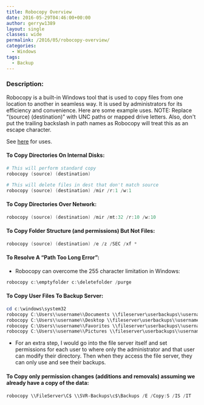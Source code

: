 ```yaml
---
title: Robocopy Overview
date: 2016-05-29T04:46:00+00:00
author: gerryw1389
layout: single
classes: wide
permalink: /2016/05/robocopy-overview/
categories:
  - Windows
tags:
  - Backup
---
```

<!--more-->

### Description:

Robocopy is a built-in Windows tool that is used to copy files from one location to another in seamless way. It is used by administrators for its efficiency and convenience. Here are some example uses. NOTE: Replace &#8220;(source) (destination)&#8221; with UNC paths or mapped drive letters. Also, don't put the trailing backslash in path names as Robocopy will treat this as an escape character.

See [here](http://ss64.com/nt/robocopy.html) for uses.

#### To Copy Directories On Internal Disks:

   ```powershell
   # This will perform standard copy
   robocopy (source) (destination)

   # This will delete files in dest that don't match source
   robocopy (source) (destination) /mir /r:1 /w:1
   ```

#### To Copy Directories Over Network:

   ```powershell
   robocopy (source) (destination) /mir /mt:32 /r:10 /w:10
   ```

#### To Copy Folder Structure (and permissions) But Not Files:

   ```powershell
   robocopy (source) (destination) /e /z /SEC /xf *
   ```

#### To Resolve A &#8220;Path Too Long Error&#8221;:

   - Robocopy can overcome the 255 character limitation in Windows:

   ```powershell
   robocopy c:\emptyfolder c:\deletefolder /purge
   ```

#### To Copy User Files To Backup Server:

   ```powershell
   cd c:\windows\system32  
   robocopy C:\Users\%username%\Documents \\fileserver\userbackups\%username%\Documents /mir /z /e /R:10 /W:10 /mt:4  
   robocopy C:\Users\%username%\Desktop \\fileserver\userbackups\%username%\Desktop /mir /z /e /R:10 /W:10 /mt:4  
   robocopy C:\Users\%username%\Favorites \\fileserver\userbackups\%username%\Favorites /mir /z /e /R:10 /W:10 /mt:4  
   robocopy C:\Users\%username%\Pictures \\fileserver\userbackups\%username%\Pictures /mir /z /e /R:10 /W:10 /mt:4
   ```

   - For an extra step, I would go into the file server itself and set permissions for each user to where only the administrator and that user can modify their directory. Then when they access the file server, they can only use and see their backups.

#### To Copy only permission changes (additions and removals) assuming we already have a copy of the data:

   ```powershell
   robocopy \\FileServer\C$ \\SVR-Backups\c$\Backups /E /Copy:S /IS /IT
   ```

   
